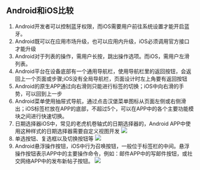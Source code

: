 



## Android和iOS比较

1. Android开发者可以控制蓝牙权限，而iOS需要用户前往系统设置才能开启蓝牙。
2. Android既可以在应用市场升级，也可以应用内升级，iOS必须调用官方接口才能升级
3. Android对于列表的操作，需用户长按，跳出操作选项。而iOS，需用户左滑列表。
4. Android平台在设备底部有一个通用导航栏，使用导航栏里的返回按钮，会返回上一个页面或步骤;iOS没有全局导航栏，页面设计时左上角要有返回按钮
5. Android的原生APP通过向右滑则只能进行标签的切换；iOS中向右滑的手势，可以回到上一步
6. Android菜单使用抽屉式导航，通过点击汉堡菜单图标从页面左侧或右侧滑出；iOS标签栏放在APP的底部，不超过5个，可以在APP中的各个主要功能模块之间进行快速切换。
7. 日期选择器iOS中，常见的老虎机卷轴式的日期选择器的，Android APP中使用这种样式的日期选择器需要自定义视图开发
![](https://upload-images.jianshu.io/upload_images/2765653-8bde7fb2ff576b64.png?imageMogr2/auto-orient/strip%7CimageView2/2/w/1240)
8. 单选按钮、复选框以及切换按钮等
![](https://upload-images.jianshu.io/upload_images/2765653-bc3351aa0ee9b2fd.png?imageMogr2/auto-orient/strip%7CimageView2/2/w/1240)
9. Android悬浮操作按钮，iOS中行为召唤按钮，一般位于标签栏的中间。悬浮操作按钮表示APP中的主要操作命令，例如：邮件APP中的写邮件按钮，或社交网络APP中的发布新帖子按钮。
![](https://upload-images.jianshu.io/upload_images/2765653-22abd945a42884c1.png?imageMogr2/auto-orient/strip%7CimageView2/2/w/1240)

